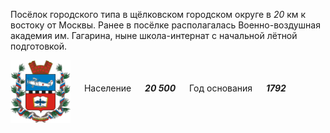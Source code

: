 <!--2021-11-02 01:29:12-->
Посёлок городского типа в щёлковском городском округе в *20* км к востоку от Москвы.
Ранее в посёлке располагалась Военно-воздушная академия им. Гагарина, 
ныне школа-интернат с начальной лётной подготовкой.

<img src="Monino.png" align="middle" width="96px"> &emsp; 
Население &emsp; ***20 500*** &emsp;
Год основания &emsp; ***1792***